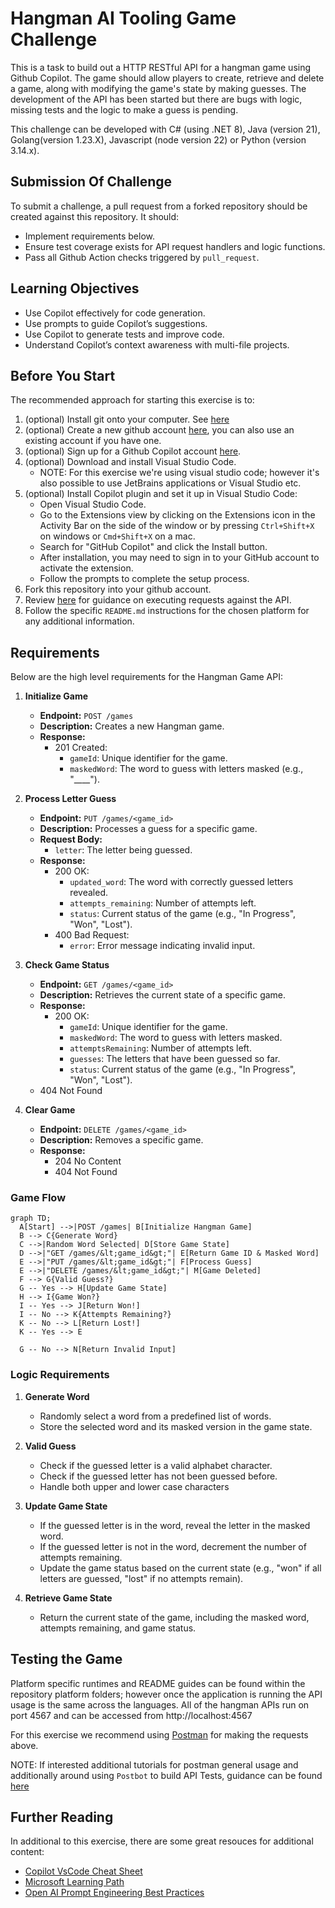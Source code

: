 # Hangman AI Tooling Game Challenge
This is a task to build out a HTTP RESTful API for a hangman game using Github Copilot. The game should allow players to create, retrieve and delete a game, along with modifying the game's state by making guesses. The development of the API has been started but there are bugs with logic, missing tests and the logic to make a guess is pending.

This challenge can be developed with C# (using .NET 8), Java (version 21), Golang(version 1.23.X), Javascript (node version 22) or Python (version 3.14.x). 

## Submission Of Challenge
To submit a challenge, a pull request from a forked repository should be created against this repository. It should:
- Implement requirements below.
- Ensure test coverage exists for API request handlers and logic functions.
- Pass all Github Action checks triggered by `pull_request`.

## Learning Objectives
- Use Copilot effectively for code generation.
- Use prompts to guide Copilot’s suggestions.
- Use Copilot to generate tests and improve code.
- Understand Copilot’s context awareness with multi-file projects.

## Before You Start
The recommended approach for starting this exercise is to:
1. (optional) Install git onto your computer. See [here](https://git-scm.com/book/en/v2/Getting-Started-Installing-Git) 
2. (optional) Create a new github account [here](https://github.com/join), you can also use an existing account if you have one. 
3. (optional) Sign up for a Github Copilot account [here](https://github.com/github-copilot/free_signup).
4. (optional) Download and install Visual Studio Code.
    - NOTE: For this exercise we're using visual studio code; however it's also possible to use JetBrains applications or Visual Studio etc.
5. (optional) Install Copilot plugin and set it up in Visual Studio Code:
    - Open Visual Studio Code.
    - Go to the Extensions view by clicking on the Extensions icon in the Activity Bar on the side of the window or by pressing `Ctrl+Shift+X` on windows or `Cmd+Shift+X` on a mac.
    - Search for "GitHub Copilot" and click the Install button.
    - After installation, you may need to sign in to your GitHub account to activate the extension.
    - Follow the prompts to complete the setup process.
6. Fork this repository into your github account.
7. Review [here](#Testing-the-game) for guidance on executing requests against the API.
8. Follow the specific `README.md` instructions for the chosen platform for any additional information.

## Requirements
Below are the high level requirements for the Hangman Game API:

1. **Initialize Game**
   - **Endpoint:** `POST /games`
   - **Description:** Creates a new Hangman game.
   - **Response:**
     - 201 Created:
       - `gameId`: Unique identifier for the game.
       - `maskedWord`: The word to guess with letters masked (e.g., "____").

2. **Process Letter Guess**
   - **Endpoint:** `PUT /games/<game_id>`
   - **Description:** Processes a guess for a specific game.
   - **Request Body:**
     - `letter`: The letter being guessed.
   - **Response:**
     - 200 OK:
       - `updated_word`: The word with correctly guessed letters revealed.
       - `attempts_remaining`: Number of attempts left.
       - `status`: Current status of the game (e.g., "In Progress", "Won", "Lost").
     - 400 Bad Request:
       - `error`: Error message indicating invalid input.

3. **Check Game Status**
   - **Endpoint:** `GET /games/<game_id>`
   - **Description:** Retrieves the current state of a specific game.
   - **Response:**
     - 200 OK:
        - `gameId`: Unique identifier for the game.
        - `maskedWord`: The word to guess with letters masked.
        - `attemptsRemaining`: Number of attempts left.
        - `guesses`: The letters that have been guessed so far.
        - `status`: Current status of the game (e.g., "In Progress", "Won", "Lost").
    - 404 Not Found

4. **Clear Game**
   - **Endpoint:** `DELETE /games/<game_id>`
   - **Description:** Removes a specific game.
   - **Response:**
     - 204 No Content
     - 404 Not Found

### Game Flow

```mermaid
graph TD;
  A[Start] -->|POST /games| B[Initialize Hangman Game]
  B --> C{Generate Word}
  C -->|Random Word Selected| D[Store Game State]
  D -->|"GET /games/&lt;game_id&gt;"| E[Return Game ID & Masked Word]
  E -->|"PUT /games/&lt;game_id&gt;"| F[Process Guess]
  E -->|"DELETE /games/&lt;game_id&gt;"| M[Game Deleted]
  F --> G{Valid Guess?}
  G -- Yes --> H[Update Game State]
  H --> I{Game Won?}
  I -- Yes --> J[Return Won!]
  I -- No --> K{Attempts Remaining?}
  K -- No --> L[Return Lost!]
  K -- Yes --> E

  G -- No --> N[Return Invalid Input]

```

### Logic Requirements

1. **Generate Word**
   - Randomly select a word from a predefined list of words.
   - Store the selected word and its masked version in the game state.

2. **Valid Guess**
   - Check if the guessed letter is a valid alphabet character.
   - Check if the guessed letter has not been guessed before.
   - Handle both upper and lower case characters

3. **Update Game State**
   - If the guessed letter is in the word, reveal the letter in the masked word.
   - If the guessed letter is not in the word, decrement the number of attempts remaining.
   - Update the game status based on the current state (e.g., "won" if all letters are guessed, "lost" if no attempts remain).

4. **Retrieve Game State**
   - Return the current state of the game, including the masked word, attempts remaining, and game status.

## Testing the Game

Platform specific runtimes and README guides can be found within the repository platform folders; however once the application is running the API usage is the same across the languages. All of the hangman APIs run on port 4567 and can be accessed from http://localhost:4567

For this exercise we recommend using [Postman](https://www.postman.com/downloads/?utm_source=postman-home) for making the requests above. 

NOTE: If interested additional tutorials for postman general usage and additionally around using `Postbot` to build API Tests, guidance can be found [here](https://learning.postman.com/)

## Further Reading
In additional to this exercise, there are some great resouces for additional content:
- [Copilot VsCode Cheat Sheet](https://code.visualstudio.com/docs/copilot/copilot-vscode-features)
- [Microsoft Learning Path](https://learn.microsoft.com/en-us/training/paths/copilot/)
- [Open AI Prompt Engineering Best Practices](https://platform.openai.com/docs/guides/prompt-engineering)